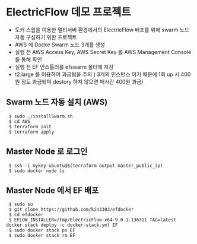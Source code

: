 # ElectricFlow 데모 프로젝트

- 도커 스웜을 이용한 멀티서버 환경에서의 ElectricFlow 배포를 위해 swarm 노드 자동 구성하기 위한 프로젝트
- AWS 에 Docke Swarm 노드 3개를 생성
- 실행 전 AWS Access Key, AWS Secret Key 를 AWS Management Console 를 통해 확인
- 실행 전 EF 인스톨러를 efswarm 폴더에 저장
- t2.large 를 이용하여 과금됨을 주의 ( 3개의 인스턴스 이기 때문에 1회 up 시 400원 정도 과금되며 destory 하지 않으면 매시간 400원 과금)

## Swarm 노드 자동 설치 (AWS) 

```console
 $ sudo ./installSwarm.sh
 $ cd AWS
 $ terraform init
 $ terraform apply
 ```
 
 ## Master Node 로 로그인
 
 ```console
  $ ssh -i mykey ubuntu@$(terraform output master_public_ip)
  $ sudo docker node ls
 ```  
 
 ## Master Node 에서 EF 배포
 
 ```console
  $ sudo su 
  $ git clone https://github.com/kin3303/efdocker
  $ cd efdocker
  $ EFLOW_INSTALLER=/tmp/ElectricFlow-x64-9.0.1.136311 TAG=latest docker stack deploy -c docker-stack.yml EF
  $ sudo docker stack ps EF
  $ sudo docker stack rm EF
 ```
 
